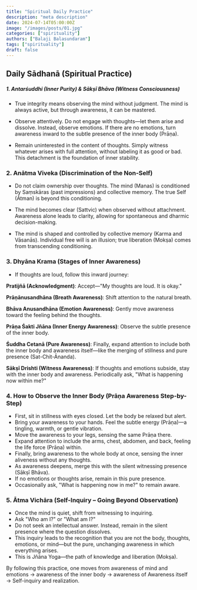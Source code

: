 ```yaml
---
title: "Spiritual Daily Practice"
description: "meta description"
date: 2024-07-14T05:00:00Z
image: "/images/posts/01.jpg"
categories: ["spirituality"]
authors: ["Balaji Balasundaram"]
tags: ["spirituality"]
draft: false
---
```

## Daily Sādhanā (Spiritual Practice)

##### 1. Antarśuddhi (Inner Purity) & Sākṣī Bhāva (Witness Consciousness)

- True integrity means observing the mind without judgment. The mind is always active, but through awareness, it can be mastered.

- Observe attentively. Do not engage with thoughts—let them arise and dissolve. Instead, observe emotions. If there are no emotions, turn awareness inward to the subtle presence of the inner body (Prāṇa).

- Remain uninterested in the content of thoughts. Simply witness whatever arises with full attention, without labeling it as good or bad. This detachment is the foundation of inner stability.

### 2. Anātma Viveka (Discrimination of the Non-Self)

- Do not claim ownership over thoughts. The mind (Manas) is conditioned by Saṃskāras (past impressions) and collective memory. The true Self (Ātman) is beyond this conditioning.

- The mind becomes clear (Sattvic) when observed without attachment. Awareness alone leads to clarity, allowing for spontaneous and dharmic decision-making.

- The mind is shaped and controlled by collective memory (Karma and Vāsanās). Individual free will is an illusion; true liberation (Mokṣa) comes from transcending conditioning.

### 3. Dhyāna Krama (Stages of Inner Awareness)

- If thoughts are loud, follow this inward journey:

**Pratijñā (Acknowledgment)**: Accept—"My thoughts are loud. It is okay."

**Prāṇānusandhāna (Breath Awareness)**: Shift attention to the natural breath.

**Bhāva Anusandhāna (Emotion Awareness)**: Gently move awareness toward the feeling behind the thoughts.

**Prāṇa Śakti Jñāna (Inner Energy Awareness)**: Observe the subtle presence of the inner body.

**Śuddha Cetanā (Pure Awareness)**: Finally, expand attention to include both the inner body and awareness itself—like the merging of stillness and pure presence (Sat-Chit-Ānanda).

**Sākṣī Drishti (Witness Awareness)**: If thoughts and emotions subside, stay with the inner body and awareness. Periodically ask, "What is happening now within me?"

### 4. How to Observe the Inner Body (Prāṇa Awareness Step-by-Step)

- First, sit in stillness with eyes closed. Let the body be relaxed but alert.
- Bring your awareness to your hands. Feel the subtle energy (Prāṇa)—a tingling, warmth, or gentle vibration.
- Move the awareness to your legs, sensing the same Prāṇa there.
- Expand attention to include the arms, chest, abdomen, and back, feeling the life force (Prāṇa) within.
- Finally, bring awareness to the whole body at once, sensing the inner aliveness without any thoughts.
- As awareness deepens, merge this with the silent witnessing presence (Sākṣī Bhāva).
- If no emotions or thoughts arise, remain in this pure presence.
- Occasionally ask, "What is happening now in me?" to remain aware.

### 5. Ātma Vichāra (Self-Inquiry – Going Beyond Observation)

- Once the mind is quiet, shift from witnessing to inquiring.
- Ask "Who am I?" or "What am I?"
- Do not seek an intellectual answer. Instead, remain in the silent presence where the question dissolves.
- This inquiry leads to the recognition that you are not the body, thoughts, emotions, or mind—but the pure, unchanging awareness in which everything arises.
- This is Jñāna Yoga—the path of knowledge and liberation (Mokṣa).

By following this practice, one moves from awareness of mind and emotions → awareness of the inner body → awareness of Awareness itself → Self-inquiry and realization.